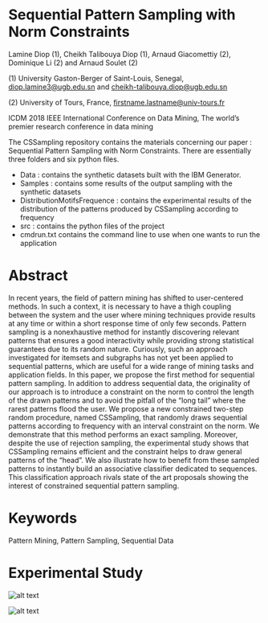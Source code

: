 # Sequential Pattern Sampling with Norm Constraints

Lamine Diop (1), Cheikh Talibouya Diop (1), Arnaud Giacomettiy (2), Dominique Li (2) and Arnaud Soulet (2)

(1) University Gaston-Berger of Saint-Louis, Senegal, diop.lamine3@ugb.edu.sn and cheikh-talibouya.diop@ugb.edu.sn

(2) University of Tours, France, firstname.lastname@univ-tours.fr

ICDM 2018 IEEE International Conference on Data Mining,
The world’s premier research conference in data mining

The CSSampling repository contains the materials concerning our paper : Sequential Pattern Sampling with Norm Constraints. There are essentially three folders and six python files.
- Data : contains the synthetic datasets built with the IBM Generator.
- Samples : contains some results of the output sampling with the synthetic datasets
- DistributionMotifsFrequence : contains the experimental results of the distribution of the patterns produced by CSSampling according to frequency
- src : contains the python files of the project
- cmdrun.txt contains the command line to use when one wants to run the application

# Abstract
In recent years, the field of pattern mining has shifted to user-centered methods. In such a context, it is necessary
to have a thigh coupling between the system and the user where mining techniques provide results at any time or within a short
response time of only few seconds. Pattern sampling is a nonexhaustive method for instantly discovering relevant patterns that
ensures a good interactivity while providing strong statistical guarantees due to its random nature. Curiously, such an approach
investigated for itemsets and subgraphs has not yet been applied to sequential patterns, which are useful for a wide range of mining
tasks and application fields. In this paper, we propose the first method for sequential pattern sampling. In addition to address sequential data, the originality of our approach is to introduce a constraint on the norm to control the length of the drawn patterns
and to avoid the pitfall of the “long tail” where the rarest patterns flood the user. We propose a new constrained two-step random
procedure, named CSSampling, that randomly draws sequential patterns according to frequency with an interval constraint on the norm. We demonstrate that this method performs an exact sampling. Moreover, despite the use of rejection sampling, the experimental study shows that CSSampling remains efficient and the constraint helps to draw general patterns of the “head”. We also illustrate how to benefit from these sampled patterns to instantly build an associative classifier dedicated to sequences. This classification approach rivals state of the art proposals showing the interest of constrained sequential pattern sampling.

# Keywords
Pattern Mining, Pattern Sampling, Sequential Data

# Experimental Study
![alt text](https://github.com/LDIOPBSF/CSSampling/blob/master/Images/CSSampling%20algorithm.PNG)

![alt text](https://github.com/LDIOPBSF/CSSampling/blob/master/Images/CSSampling%20algorithm%20_%20Subsequence%20counting.PNG)

